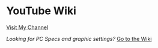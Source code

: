 # YouTube Wiki

[Visit My Channel](https://www.youtube.com/@loz_archer)

*Looking for PC Specs and graphic settings?*
[Go to the Wiki](https://github.com/loz-archer/youtube/wiki)
